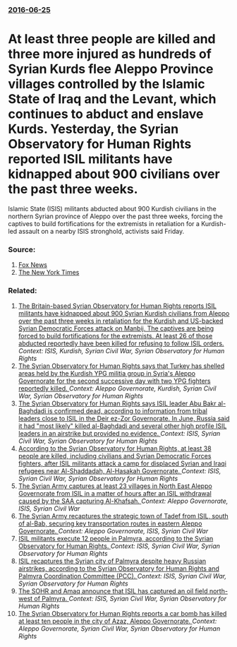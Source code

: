 ### [2016-06-25](/news/2016/06/25/index.md)

# At least three people are killed and three more injured as hundreds of Syrian Kurds flee Aleppo Province villages controlled by the Islamic State of Iraq and the Levant, which continues to abduct and enslave Kurds.  Yesterday, the Syrian Observatory for Human Rights reported ISIL militants have kidnapped about 900 civilians over the past three weeks. 

Islamic State (ISIS) militants abducted about 900 Kurdish civilians in the northern Syrian province of Aleppo over the past three weeks, forcing the captives to build fortifications for the extremists in retaliation for a Kurdish-led assault on a nearby ISIS stronghold, activists said Friday.


### Source:

1. [Fox News](http://www.foxnews.com/world/2016/06/24/isis-captures-900-kurds-in-northern-syria-over-3-weeks.html)
2. [The New York Times](http://www.nytimes.com/aponline/2016/06/25/world/middleeast/ap-ml-syria.html?_r=0&module=ArrowsNav&contentCollection=Middle%20East&action=keypress&region=FixedLeft&pgtype=article)

### Related:

1. [The Britain-based Syrian Observatory for Human Rights reports ISIL militants have kidnapped about 900 Syrian Kurdish civilians from Aleppo over the past three weeks in retaliation for the Kurdish and US-backed Syrian Democratic Forces attack on Manbij. The captives are being forced to build fortifications for the extremists. At least 26 of those abducted reportedly have been killed for refusing to follow ISIL orders. ](/news/2016/06/24/the-britain-based-syrian-observatory-for-human-rights-reports-isil-militants-have-kidnapped-about-900-syrian-kurdish-civilians-from-aleppo-o.md) _Context: ISIS, Kurdish, Syrian Civil War, Syrian Observatory for Human Rights_
2. [The Syrian Observatory for Human Rights says that Turkey has shelled areas held by the Kurdish YPG militia group in Syria's Aleppo Governorate for the second successive day with two YPG fighters reportedly killed. ](/news/2016/02/14/the-syrian-observatory-for-human-rights-says-that-turkey-has-shelled-areas-held-by-the-kurdish-ypg-militia-group-in-syria-s-aleppo-governora.md) _Context: Aleppo Governorate, Kurdish, Syrian Civil War, Syrian Observatory for Human Rights_
3. [The Syrian Observatory for Human Rights says ISIL leader Abu Bakr al-Baghdadi is confirmed dead, according to information from tribal leaders close to ISIL in the Deir ez-Zor Governorate. In June, Russia said it had "most likely" killed al-Baghdadi and several other high profile ISIL leaders in an airstrike but provided no evidence. ](/news/2017/07/11/the-syrian-observatory-for-human-rights-says-isil-leader-abu-bakr-al-baghdadi-is-confirmed-dead-according-to-information-from-tribal-leader.md) _Context: ISIS, Syrian Civil War, Syrian Observatory for Human Rights_
4. [According to the Syrian Observatory for Human Rights, at least 38 people are killed, including civilians and Syrian Democratic Forces fighters, after ISIL militants attack a camp for displaced Syrian and Iraqi refugees near Al-Shaddadah, Al-Hasakah Governorate. ](/news/2017/05/2/according-to-the-syrian-observatory-for-human-rights-at-least-38-people-are-killed-including-civilians-and-syrian-democratic-forces-fighte.md) _Context: ISIS, Syrian Civil War, Syrian Observatory for Human Rights_
5. [The Syrian Army captures at least 23 villages in North East Aleppo Governorate from ISIL in a matter of hours after an ISIL withdrawal caused by the SAA capturing Al-Khafsah. ](/news/2017/03/7/the-syrian-army-captures-at-least-23-villages-in-north-east-aleppo-governorate-from-isil-in-a-matter-of-hours-after-an-isil-withdrawal-cause.md) _Context: Aleppo Governorate, ISIS, Syrian Civil War_
6. [The Syrian Army recaptures the strategic town of Tadef from ISIL, south of al-Bab, securing key transportation routes in eastern Aleppo Governorate. ](/news/2017/02/26/the-syrian-army-recaptures-the-strategic-town-of-tadef-from-isil-south-of-al-bab-securing-key-transportation-routes-in-eastern-aleppo-gove.md) _Context: Aleppo Governorate, ISIS, Syrian Civil War_
7. [ISIL militants execute 12 people in Palmyra, according to the Syrian Observatory for Human Rights. ](/news/2017/01/19/isil-militants-execute-12-people-in-palmyra-according-to-the-syrian-observatory-for-human-rights.md) _Context: ISIS, Syrian Civil War, Syrian Observatory for Human Rights_
8. [ISIL recaptures the Syrian city of Palmyra despite heavy Russian airstrikes, according to the Syrian Observatory for Human Rights and Palmyra Coordination Committee (PCC). ](/news/2016/12/11/isil-recaptures-the-syrian-city-of-palmyra-despite-heavy-russian-airstrikes-according-to-the-syrian-observatory-for-human-rights-and-palmyr.md) _Context: ISIS, Syrian Civil War, Syrian Observatory for Human Rights_
9. [The SOHR and Amaq announce that ISIL has captured an oil field north-west of Palmyra. ](/news/2016/12/10/the-sohr-and-amaq-announce-that-isil-has-captured-an-oil-field-north-west-of-palmyra.md) _Context: ISIS, Syrian Civil War, Syrian Observatory for Human Rights_
10. [The Syrian Observatory for Human Rights reports a car bomb has killed at least ten people in the city of Azaz, Aleppo Governorate. ](/news/2016/11/17/the-syrian-observatory-for-human-rights-reports-a-car-bomb-has-killed-at-least-ten-people-in-the-city-of-azaz-aleppo-governorate.md) _Context: Aleppo Governorate, Syrian Civil War, Syrian Observatory for Human Rights_
